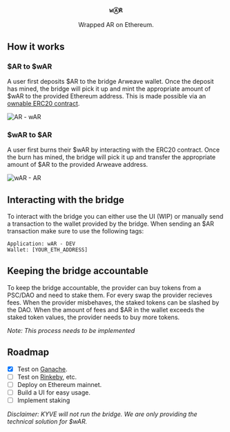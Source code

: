 <p align="center">
  <h3 align="center"><code>wⒶR</code></h3>
  <p align="center">Wrapped AR on Ethereum.</p>
</p>

## How it works

### $AR to $wAR

A user first deposits $AR to the bridge Arweave wallet.
Once the deposit has mined, the bridge will pick it up and mint the appropriate amount of $wAR to the provided Ethereum address.
This is made possible via an [ownable ERC20 contract](contracts/contracts/wAR.sol).

![AR -  wAR](https://user-images.githubusercontent.com/62398724/118025206-77e5af00-b357-11eb-91f8-bb490fca0bdb.png)

### $wAR to $AR

A user first burns their $wAR by interacting with the ERC20 contract.
Once the burn has mined, the bridge will pick it up and transfer the appropriate amount of $AR to the provided Arweave address.

![wAR -  AR](https://user-images.githubusercontent.com/62398724/118025289-92b82380-b357-11eb-860e-a8cdf3b6de27.png)

## Interacting with the bridge

To interact with the bridge you can either use the UI (WIP) or manually
send a transaction to the wallet provided by the bridge. When sending an
$AR transaction make sure to use the following tags:

```
Application: wAR - DEV
Wallet: [YOUR_ETH_ADDRESS]
```

## Keeping the bridge accountable

To keep the bridge accountable, the provider can buy tokens
from a PSC/DAO and need to stake them. For every swap the provider
recieves fees. When the provider misbehaves, the staked tokens can be slashed
by the DAO. When the amount of fees and $AR in the wallet exceeds the staked token values,
the provider needs to buy more tokens.

_Note: This process needs to be implemented_

## Roadmap

- [x] Test on [Ganache](https://www.trufflesuite.com/ganache).
- [ ] Test on [Rinkeby](https://www.rinkeby.io), etc.
- [ ] Deploy on Ethereum mainnet.
- [ ] Build a UI for easy usage.
- [ ] Implement staking

_Disclaimer: KYVE will not run the bridge. We are only providing the technical solution
for $wAR._
